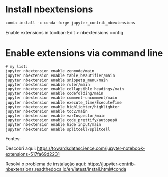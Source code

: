 # Install nbextensions

```shell
conda install -c conda-forge jupyter_contrib_nbextensions
```

Enable extensions in toolbar: Edit > nbextensions config

# Enable extensions via command line

```shell
# my list:
jupyter nbextension enable zenmode/main
jupyter nbextension enable table_beautifier/main
jupyter nbextension enable snippets_menu/main
jupyter nbextension enable ruler/main
jupyter nbextension enable collapsible_headings/main
jupyter nbextension enable codefolding/main
jupyter nbextension enable comment-uncomment/main
jupyter nbextension enable execute_time/ExecuteTime
jupyter nbextension enable highlighter/highlighter
jupyter nbextension enable toc2/main
jupyter nbextension enable varInspector/main
jupyter nbextension enable code_prettify/autopep8
jupyter nbextension enable hide_input/main
jupyter nbextension enable splitcell/splitcell
```

Fontes:

Descobri aqui: https://towardsdatascience.com/jupyter-notebook-extensions-517fa69d2231

Resolvi o problema de instalação aqui: https://jupyter-contrib-nbextensions.readthedocs.io/en/latest/install.html#conda
